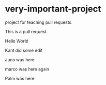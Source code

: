# very-important-project

project for teaching pull requests.

This is a pull request.

Hello World

Kant did some edit

Juno was here

marco was here again

Palm was here
